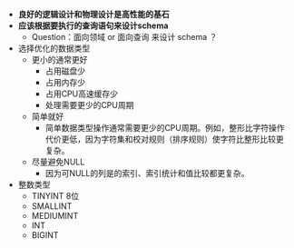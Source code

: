 - **良好的逻辑设计和物理设计是高性能的基石**
- **应该根据要执行的查询语句来设计schema**
	- Question：面向领域 or 面向查询 来设计 schema ？
- 选择优化的数据类型
	- 更小的通常更好
		- 占用磁盘少
		- 占用内存少
		- 占用CPU高速缓存少
		- 处理需要更少的CPU周期
	- 简单就好
		- 简单数据类型操作通常需要更少的CPU周期。例如，整形比字符操作代价更低，因为字符集和校对规则（排序规则）使字符比整形比较更复杂。
	- 尽量避免NULL
		- 因为可NULL的列是的索引、索引统计和值比较都更复杂。
- 整数类型
	- TINYINT 8位
	- SMALLINT
	- MEDIUMINT
	- INT
	- BIGINT